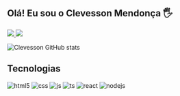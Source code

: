 ## Olá! Eu sou o Clevesson Mendonça 🖐️ 

<div>
  <a href = "mailto:clevesson.contato@gmail.com"><img src="https://img.shields.io/badge/-Gmail-%23333?style=for-the-badge&logo=gmail&logoColor=red" target="_blank"</a>
  <a href="https://www.linkedin.com/in/clevesson-mendonca" target="_blank"><img src="https://img.shields.io/badge/-LinkedIn-%230077B5?style=for-the-badge&logo=linkedin&logoColor=white" target="_blank"></a> 
</div>
  
![Clevesson GitHub stats](https://github-readme-stats.vercel.app/api?username=clevessonmendonca&show_icons=true&theme=dracula&count_private=true) 

##

## Tecnologias

<div style="display: inline_block"> 
  <img align="center" alt="html5" src="https://img.shields.io/badge/HTML5-E34F26?style=for-the-badge&logo=html5&logoColor=white" /> 
  <img align="center" alt="css" src="https://img.shields.io/badge/CSS3-1572B6?style=for-the-badge&logo=css3&logoColor=white" /> 
  <img align="center" alt="js" src="https://img.shields.io/badge/JavaScript-F7DF1E?style=for-the-badge&logo=javascript&logoColor=black" /> 
  <img align="center" alt="ts" src="https://img.shields.io/badge/TypeScript-007ACC?style=for-the-badge&logo=typescript&logoColor=white" />
  <img align="center" alt="react" src="https://img.shields.io/badge/React-20232A?style=for-the-badge&logo=react&logoColor=61DAFB" /> 
  <img align="center" alt="nodejs" src="https://img.shields.io/badge/Node.js-43853D?style=for-the-badge&logo=node.js&logoColor=white" /> 
</div>

